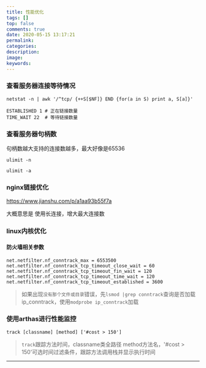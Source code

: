 ```yaml
---
title: 性能优化
tags: []
top: false
comments: true
date: 2020-05-15 13:17:21
permalink:
categories:
description:
image:
keywords:
---
```



### 查看服务器连接等待情况

`netstat -n | awk '/^tcp/ {++S[$NF]} END {for(a in S) print a, S[a]}'`

```
ESTABLISHED 1 # 正在链接数量
TIME_WAIT 22  # 等待链接数量
```

### 查看服务器句柄数

句柄数越大支持的连接数越多，最大好像是65536

```
ulimit -n

ulimit -a
```

### nginx链接优化
https://www.jianshu.com/p/a1aa93b55f7a

大概意思是 使用长连接，增大最大连接数

### linux内核优化

#### 防火墙相关参数

```
net.netfilter.nf_conntrack_max = 6553500
net.netfilter.nf_conntrack_tcp_timeout_close_wait = 60
net.netfilter.nf_conntrack_tcp_timeout_fin_wait = 120
net.netfilter.nf_conntrack_tcp_timeout_time_wait = 120
net.netfilter.nf_conntrack_tcp_timeout_established = 3600
```
> 如果出现`没有那个文件或目录`错误，先`lsmod |grep conntrack`查询是否加载ip_conntrack，使用`modprobe ip_conntrack`加载


### 使用arthas进行性能监控

<!-- more -->

```
track [classname] [method] ['#cost > 150']
```
> `track`跟踪方法时间，classname类全路径 method方法名，'#cost > 150'可选时间过滤条件，跟踪方法调用栈并显示执行时间

<hr />